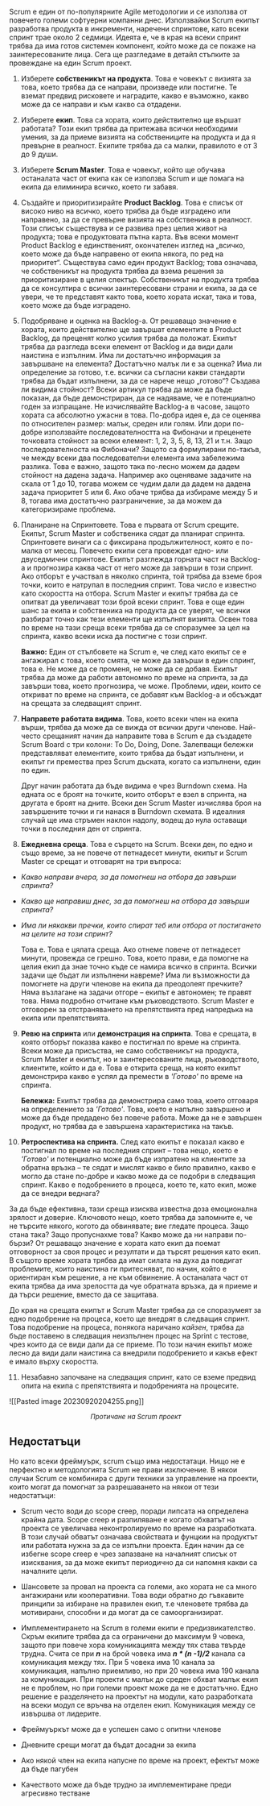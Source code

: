 Scrum е един от по-популярните Agile методологии и се използва от повечето големи софтуерни компанни днес. Използвайки Scrum екипът разработва продукта в инкременти, наречени спринтове, като всеки спринт трае около 2 седмици. Идеята е, че в края на всеки спринт трябва да има готов системен компонент, който може да се покаже на заинтересованите лица. Сега ще разгледаме в детайл стъпките за провеждане на един Scrum проект.

1. Изберете **собственикът на продукта**. Това е човекът с визията за това, което трябва да се направи, произведе или постигне. Те вземат предвид рисковете и наградите, какво е възможно, какво може да се направи и към какво са отдадени.

2. Изберете **екип**. Това са хората, които действително ще вършат работата? Този екип трябва да притежава всички необходими умения, за да приеме визията на собствениците на продукта и да я превърне в реалност. Екипите трябва да са малки, правилото е от 3 до 9 души.

3. Изберете **Scrum Master**. Това е човекът, който ще обучава останалата част от екипа как се използва Scrum и ще помага на екипа да елиминира всичко, което ги забавя.

4. Създайте и приоритизирайте **Product Backlog**. Това е списък от високо ниво на всичко, което трябва да бъде изградено или направено, за да се превърне визията на собственика в реалност. Този списък съществува и се развива през целия живот на продукта; това е продуктовата пътна карта. Във всеки момент Product Backlog е единственият, окончателен изглед на „всичко, което може да бъде направено от екипа някога, по ред на приоритет“. Съществува само един продукт Backlog; това означава, че собственикът на продукта трябва да взема решения за приоритизиране в целия спектър. Собственикът на продукта трябва да се консултира с всички заинтересовани страни и екипа, за да се увери, че те представят както това, което хората искат, така и това, което може да бъде изградено.

5. Подобряване и оценка на Backlog-а. От решаващо значение е хората, които действително ще завършат елементите в Product Backlog, да преценят колко усилия трябва да положат. Екипът трябва да разгледа всеки елемент от Backlog и да види дали наистина е изпълним. Има ли достатъчно информация за завършване на елемента? Достатъчно малък ли е за оценка? Има ли определение за готово, т.е. всички са съгласни какви стандарти трябва да бъдат изпълнени, за да се нарече нещо „готово“? Създава ли видима стойност? Всеки артикул трябва да може да бъде показан, да бъде демонстриран, да се надяваме, че е потенциално годен за изпращане. Не изчислявайте Backlog-а в часове, защото хората са абсолютно ужасни в това. По-добра идея е, да се оценява по относителен размер: малък, среден или голям. Или дори по-добре използвайте последователността на Фибоначи и преценете точковата стойност за всеки елемент: 1, 2, 3, 5, 8, 13, 21 и т.н. Защо последователноста на Фибоначи? Защото са формулирани по-такъв, че между всеки два последователни елемента има забележима разлика. Това е важно, защото така по-лесно можем да дадем стойност на дадена задача. Например ако оценяваме задачите на скала от 1 до 10, тогава можем се чудим дали да дадем  на дадена задача приоритет 5 или 6. Ако обаче трябва да избираме между 5 и 8, тогава има достатъчно разграничение, за да можем да категоризираме проблема.

6. Планиране на Спринтовете. Това е първата от Scrum срещите. Екипът, Scrum Master и собственика сядат да планират спринта. Спринтовете винаги са с фиксирана продължителност, която е по-малка от месец. Повечето екипи сега провеждат едно- или двуседмични спринтове. Екипът разглежда горната част на Backlog-а и прогнозира каква част от него може да завърши в този спринт. Ако отборът е участвал в няколко спринта, той трябва да вземе броя точки, които е натрупал в последния спринт. Това число е известно като скоростта на отбора. Scrum Master и екипът трябва да се опитват да увеличават този брой всеки спринт. Това е още един шанс за екипа и собственика на продукта да се уверят, че всички разбират точно как тези елементи ще изпълнят визията. Освен това по време на тази среща всеки трябва да се споразумее за цел на спринта, какво всеки иска да постигне с този спринт.

   **Важно:** Един от стълбовете на Scrum е, че след като екипът се е ангажирал с това, което смята, че може да завърши в един спринт, това е. Не може да се променя, не може да се добавя. Екипът трябва да може да работи автономно по време на спринта, за да завърши това, което прогнозира, че може. Проблеми, идеи, които се откриват по време на спринта, се добавят към Backlog-а и обсъждат на срещата за следващият спринт.

7. **Направете работата видима**. Това, което всеки член на екипа върши, трябва да може да се вижда от всички други членове. Най-често срещаният начин да направите това в Scrum е да създадете Scrum Board с три колони: To Do, Doing, Done. Залепващи бележки представляват елементите, които трябва да бъдат изпълнени, и екипът ги премества през Scrum дъската, когато са изпълнени, един по един.

   Друг начин работата да бъде видима е чрез Burndown схема. На едната ос е броят на точките, които отборът е взел в спринта, на другата е броят на дните. Всеки ден Scrum Master изчислява броя на завършените точки и ги нанася в Burndown схемата. В идеалния случай ще има стръмен наклон надолу, водещ до нула оставащи точки в последния ден от спринта.

8. **Ежедневна среща**. Това е сърцето на Scrum. Всеки ден, по едно и също време, за не повече от петнадесет минути, екипът и Scrum Master се срещат и отговарят на три въпроса:

- *Какво направи вчера, за да помогнеш на отбора да завърши спринта?*
- *Какво ще направиш днес, за да помогнеш на отбора да завърши спринта?*
- *Има ли някакви пречки, които спират теб или отбора от постигането на целите на този спринт?*
  
   Това е. Това е цялата среща. Ако отнеме повече от петнадесет минути, провежда се грешно. Това, което прави, е да помогне на целия екип да знае точно къде се намира всичко в спринта. Всички задачи ще бъдат ли изпълнени навреме? Има ли възможности да помогнете на други членове на екипа да преодолеят пречките? Няма възлагане на задачи отгоре – екипът е автономен; те правят това. Няма подробно отчитане към ръководството. Scrum Master е отговорен за отстраняването на препятствията пред напредъка на екипа или препятствията.

9. **Ревю на спринта** или **демонстрация на спринта**. Това е срещата, в която отборът показва какво е постигнал по време на спринта. Всеки може да присъства, не само собственикът на продукта, Scrum Master и екипът, но и заинтересованите лица, ръководството, клиентите, който и да е. Това е открита среща, на която екипът демонстрира какво е успял да премести в *'Готово'* по време на спринта.

   **Бележка:** Екипът трябва да демонстрира само това, което отговаря на определението за *'Готово'*. Това, което е напълно завършено и може да бъде предадено без повече работа. Може да не е завършен продукт, но трябва да е завършена характеристика на такъв.

10. **Ретроспектива на спринта.** След като екипът е показал какво е постигнал по време на последния спринт – това нещо, което е *'Готово'* и потенциално може да бъде изпратено на клиентите за обратна връзка – те сядат и мислят какво е било правилно, какво е могло да стане по-добре и какво може да се подобри в следващия спринт. Какво е подобрението в процеса, което те, като екип, може да се внедри веднага?

   За да бъде ефективна, тази среща изисква известна доза емоционална зрялост и доверие. Ключовото нещо, което трябва да запомните е, че не търсите някого, когото да обвинявате; вие гледате процеса. Защо стана така? Защо пропуснахме това? Какво може да ни направи по-бързи? От решаващо значение е хората като екип да поемат отговорност за своя процес и резултати и да търсят решения като екип. В същото време хората трябва да имат силата на духа да повдигат проблемите, които наистина ги притесняват, по начин, който е ориентиран към решение, а не към обвинение. А останалата част от екипа трябва да има зрелостта да чуе обратната връзка, да я приеме и да търси решение, вместо да се защитава.

   До края на срещата екипът и Scrum Master трябва да се споразумеят за едно подобрение на процеса, което ще внедрят в следващия спринт. Това подобрение на процеса, понякога наричано *кайзен*, трябва да бъде поставено в следващия неизпълнен процес на Sprint с тестове, чрез които да се види дали да се приеме. По този начин екипът може лесно да види дали наистина са внедрили подобрението и какъв ефект е имало върху скоростта.

11. Незабавно започване на следващия спринт, като се вземе предвид опита на екипа с препятствията и подобренията на процесите.

![[Pasted image 20230920204255.png]]
<center style="font-size:13px;font-style:italic;">Протичане на Scrum проект</center>

## Недостатъци

Но като всеки фреймуърк, scrum също има недостатаци. Нищо не е перфектно и методологията Scrum не прави изключение. В някои случаи Scrum се комбинира с други техники за управление на проекти, които могат да помогнат за разрешаването на някои от тези недостатъци:

- Scrum често води до scope creep, поради липсата на определена крайна дата. Scope creep и разпиляване е когато обхватът на проекта се увеличава неконтролируемо по време на разработката. В този случай обватът означава свойствата и фунцкии на продуктът или работата нужна за да се изпълни проекта. Един начин да се избегне scope creep е чрез запазване на началният списък от изисквания, за да може екипът периодично да си напомня какви са началните цели.
  
- Шансовете за провал на проекта са големи, ако хората не са много ангажирани или кооперативни. Това води обратно до гъвкавите принципи за избиране на правилен екип, т.е членовете трябва да мотивирани, способни и да могат да се самоорганизират.
  
- Имплементирането на Scrum в големи екипи е предизвикателство. Скръм екипите трябва да са ограничени до максимум 9 човека, защото при повече хора комуникацията между тях става твърде трудна. Счита се при ***n*** на брой човека има ***n \* (n -1)/2*** канала са комуникация между тях. При 5 човека има 10 канала за комуникация, напълно приемливо, но при 20 човека има 190 канала за комуникация. При проекти с малък до среден обхват малък екип не е проблем, но при големи проект може да не е достатъчно. Едно решение е разделянето на проектът на модули, като разработката на всеки модул се връчва на отделен екип. Комуникация между се извършва от лидерите.
  
- Фреймуъркът може да е успешен само с опитни членове

- Дневните срещи могат да бъдат досадни за екипа

- Ако някой член на екипа напусне по време на проект, ефектът може да бъде пагубен

- Качеството може да бъде трудно за имплементиране преди агресивно тестване
